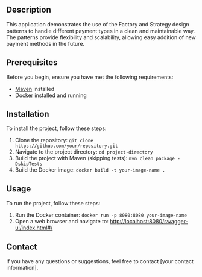 ## Description

This application demonstrates the use of the Factory and Strategy design patterns to handle different payment types in a clean and maintainable way. The patterns provide flexibility and scalability, allowing easy addition of new payment methods in the future.

## Prerequisites

Before you begin, ensure you have met the following requirements:

- [Maven](https://maven.apache.org/) installed
- [Docker](https://www.docker.com/) installed and running

## Installation

To install the project, follow these steps:

1. Clone the repository: `git clone https://github.com/your/repository.git`
2. Navigate to the project directory: `cd project-directory`
3. Build the project with Maven (skipping tests): `mvn clean package -DskipTests`
4. Build the Docker image: `docker build -t your-image-name .`

## Usage

To run the project, follow these steps:

1. Run the Docker container: `docker run -p 8080:8080 your-image-name`
2. Open a web browser and navigate to: [http://localhost:8080/swagger-ui/index.html#/](http://localhost:8080/swagger-ui/index.html#/)

## Contact

If you have any questions or suggestions, feel free to contact [your contact information].
